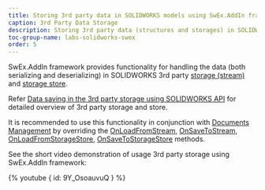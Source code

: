 ```yaml
---
title: Storing 3rd party data in SOLIDWORKS models using SwEx.AddIn framework
caption: 3rd Party Data Storage
description: Storing 3rd party data (structures and storages) in SOLIDWORKS model stream using SwEx.AddIn framework
toc-group-name: labs-solidworks-swex
order: 5
---
```

SwEx.AddIn framework provides functionality for handling the data (both serializing and deserializing) in SOLIDWORKS 3rd party [storage (stream)](stream) and [storage store](storage).

Refer [Data saving in the 3rd party storage using SOLIDWORKS API](/docs/codestack/solidworks-api/data-storage/third-party/) for detailed overview of 3rd party storage and store.

It is recommended to use this functionality in conjunction with [Documents Management](/docs/codestack/labs/solidworks/swex/add-in/documents-management/) by overriding the [OnLoadFromStream](https://docs.codestack.net/swex/add-in/html/M_CodeStack_SwEx_AddIn_Core_DocumentHandler_OnLoadFromStream.htm), [OnSaveToStream](https://docs.codestack.net/swex/add-in/html/M_CodeStack_SwEx_AddIn_Core_DocumentHandler_OnSaveToStream.htm), [OnLoadFromStorageStore](https://docs.codestack.net/swex/add-in/html/M_CodeStack_SwEx_AddIn_Core_DocumentHandler_OnLoadFromStorageStore.htm), [OnSaveToStorageStore](https://docs.codestack.net/swex/add-in/html/M_CodeStack_SwEx_AddIn_Core_DocumentHandler_OnSaveToStorageStore.htm) methods.

See the short video demonstration of usage 3rd party storage using SwEx.AddIn framework:

{% youtube { id: 9Y_OsoauvuQ } %}